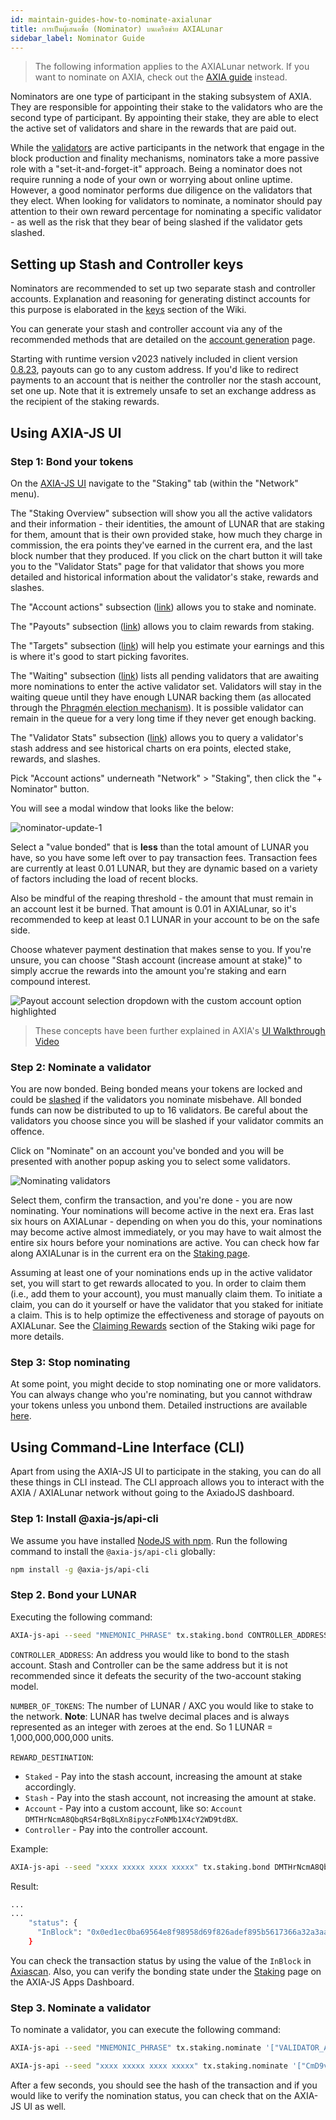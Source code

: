 ```yaml
---
id: maintain-guides-how-to-nominate-axialunar
title: การเป็นผู้เสนอชื่อ (Nominator) บนเครือข่าย AXIALunar
sidebar_label: Nominator Guide
---
```


> The following information applies to the AXIALunar network. If you want to nominate on AXIA, check out the [AXIA guide](https://solar.wiki.AXIA.network/docs/en/maintain-guides-how-to-validate-AXIA) instead.

Nominators are one type of participant in the staking subsystem of AXIA. They are responsible for appointing their stake to the validators who are the second type of participant. By appointing their stake, they are able to elect the active set of validators and share in the rewards that are paid out.

While the [validators](maintain-guides-how-to-validate-axialunar) are active participants in the network that engage in the block production and finality mechanisms, nominators take a more passive role with a "set-it-and-forget-it" approach. Being a nominator does not require running a node of your own or worrying about online uptime. However, a good nominator performs due diligence on the validators that they elect. When looking for validators to nominate, a nominator should pay attention to their own reward percentage for nominating a specific validator - as well as the risk that they bear of being slashed if the validator gets slashed.

## Setting up Stash and Controller keys

Nominators are recommended to set up two separate stash and controller accounts. Explanation and reasoning for generating distinct accounts for this purpose is elaborated in the [keys](learn-keys#controller-and-stash-keys) section of the Wiki.

You can generate your stash and controller account via any of the recommended methods that are detailed on the [account generation](learn-account-generation) page.

Starting with runtime version v2023 natively included in client version [0.8.23](https://github.com/axia-tech/AXIA/releases/tag/v0.8.23), payouts can go to any custom address. If you'd like to redirect payments to an account that is neither the controller nor the stash account, set one up. Note that it is extremely unsafe to set an exchange address as the recipient of the staking rewards.

## Using AXIA-JS UI

### Step 1: Bond your tokens

On the [AXIA-JS UI](https://AXIA.js.org/apps) navigate to the "Staking" tab (within the "Network" menu).

The "Staking Overview" subsection will show you all the active validators and their information - their identities, the amount of LUNAR that are staking for them, amount that is their own provided stake, how much they charge in commission, the era points they've earned in the current era, and the last block number that they produced. If you click on the chart button it will take you to the "Validator Stats" page for that validator that shows you more detailed and historical information about the validator's stake, rewards and slashes.

The "Account actions" subsection ([link](https://AXIA.js.org/apps/#/staking/actions)) allows you to stake and nominate.

The "Payouts" subsection ([link](https://AXIA.js.org/apps/#/staking/payouts)) allows you to claim rewards from staking.

The "Targets" subsection ([link](https://AXIA.js.org/apps/#/staking/targets)) will help you estimate your earnings and this is where it's good to start picking favorites.

The "Waiting" subsection ([link](https://AXIA.js.org/apps/#/staking/waiting)) lists all pending validators that are awaiting more nominations to enter the active validator set. Validators will stay in the waiting queue until they have enough LUNAR backing them (as allocated through the [Phragmén election mechanism](https://solar.wiki.AXIA.network/docs/en/learn-phragmen)). It is possible validator can remain in the queue for a very long time if they never get enough backing.

The "Validator Stats" subsection ([link](https://AXIA.js.org/apps/#/staking/query)) allows you to query a validator's stash address and see historical charts on era points, elected stake, rewards, and slashes.

Pick "Account actions" underneath "Network" > "Staking", then click the "+ Nominator" button.

You will see a modal window that looks like the below:

![nominator-update-1](assets/axialunar/axialunar_nominator_popup.png)

Select a "value bonded" that is **less** than the total amount of LUNAR you have, so you have some left over to pay transaction fees. Transaction fees are currently at least 0.01 LUNAR, but they are dynamic based on a variety of factors including the load of recent blocks.

Also be mindful of the reaping threshold - the amount that must remain in an account lest it be burned. That amount is 0.01 in AXIALunar, so it's recommended to keep at least 0.1 LUNAR in your account to be on the safe side.

Choose whatever payment destination that makes sense to you. If you're unsure, you can choose "Stash account (increase amount at stake)" to simply accrue the rewards into the amount you're staking and earn compound interest.

![Payout account selection dropdown with the custom account option highlighted](assets/payout/01.png)

> These concepts have been further explained in AXIA's [UI Walkthrough Video](https://www.youtube.com/watch?v=mNStMPZjiHM&list=PLOyWqupZ-WGuAuS00rK-pebTMAOxW41W8)

### Step 2: Nominate a validator

You are now bonded. Being bonded means your tokens are locked and could be [slashed](learn-staking#slashing) if the validators you nominate misbehave. All bonded funds can now be distributed to up to 16 validators. Be careful about the validators you choose since you will be slashed if your validator commits an offence.

Click on "Nominate" on an account you've bonded and you will be presented with another popup asking you to select some validators.

![Nominating validators](assets/axialunar/axialunar_nominator_selection.png)

Select them, confirm the transaction, and you're done - you are now nominating. Your nominations will become active in the next era. Eras last six hours on AXIALunar - depending on when you do this, your nominations may become active almost immediately, or you may have to wait almost the entire six hours before your nominations are active. You can check how far along AXIALunar is in the current era on the [Staking page](https://AXIA.js.org/apps/#/staking).

Assuming at least one of your nominations ends up in the active validator set, you will start to get rewards allocated to you. In order to claim them (i.e., add them to your account), you must manually claim them. To initiate a claim, you can do it yourself or have the validator that you staked for initiate a claim. This is to help optimize the effectiveness and storage of payouts on AXIALunar. See the [Claiming Rewards](learn-staking#claiming-rewards) section of the Staking wiki page for more details.

### Step 3: Stop nominating

At some point, you might decide to stop nominating one or more validators. You can always change who you're nominating, but you cannot withdraw your tokens unless you unbond them. Detailed instructions are available [here](maintain-guides-how-to-unbond).

## Using Command-Line Interface (CLI)

Apart from using the AXIA-JS UI to participate in the staking, you can do all these things in CLI instead. The CLI approach allows you to interact with the AXIA / AXIALunar network without going to the AxiadoJS dashboard.

### Step 1: Install @axia-js/api-cli

We assume you have installed [NodeJS with npm](https://nodejs.org). Run the following command to install the `@axia-js/api-cli` globally:

```bash
npm install -g @axia-js/api-cli
```

### Step 2. Bond your LUNAR

Executing the following command:

```bash
AXIA-js-api --seed "MNEMONIC_PHRASE" tx.staking.bond CONTROLLER_ADDRESS NUMBER_OF_TOKENS REWARD_DESTINATION --ws WEBSOCKET_ENDPOINT
```

`CONTROLLER_ADDRESS`: An address you would like to bond to the stash account. Stash and Controller can be the same address but it is not recommended since it defeats the security of the two-account staking model.

`NUMBER_OF_TOKENS`: The number of LUNAR / AXC you would like to stake to the network. **Note**: LUNAR has twelve decimal places and is always represented as an integer with zeroes at the end. So 1 LUNAR = 1,000,000,000,000 units.

`REWARD_DESTINATION`:

- `Staked` - Pay into the stash account, increasing the amount at stake accordingly.
- `Stash` - Pay into the stash account, not increasing the amount at stake.
- `Account` - Pay into a custom account, like so: `Account DMTHrNcmA8QbqRS4rBq8LXn8ipyczFoNMb1X4cY2WD9tdBX`.
- `Controller` - Pay into the controller account.

Example:

```bash
AXIA-js-api --seed "xxxx xxxxx xxxx xxxxx" tx.staking.bond DMTHrNcmA8QbqRS4rBq8LXn8ipyczFoNMb1X4cY2WD9tdBX 1000000000000 Staked --ws wss://axialunar-rpc.AXIA.io/
```

Result:

```bash
...
...
    "status": {
      "InBlock": "0x0ed1ec0ba69564e8f98958d69f826adef895b5617366a32a3aa384290e98514e"
    }
```

You can check the transaction status by using the value of the `InBlock` in [Axiascan](https://axiascan.io/pre/axialunar). Also, you can verify the bonding state under the [Staking](https://AXIA.js.org/apps/#/staking/actions) page on the AXIA-JS Apps Dashboard.

### Step 3. Nominate a validator

To nominate a validator, you can execute the following command:

```bash
AXIA-js-api --seed "MNEMONIC_PHRASE" tx.staking.nominate '["VALIDATOR_ADDRESS"]' --ws WS_ENDPOINT
```

```bash
AXIA-js-api --seed "xxxx xxxxx xxxx xxxxx" tx.staking.nominate '["CmD9vaMYoiKe7HiFnfkftwvhKbxN9bhyjcDrfFRGbifJEG8","E457XaKbj2yTB2URy8N4UuzmyuFRkcdxYs67UvSgVr7HyFb"]' --ws wss://axialunar-rpc.AXIA.io/
```

After a few seconds, you should see the hash of the transaction and if you would like to verify the nomination status, you can check that on the AXIA-JS UI as well.

